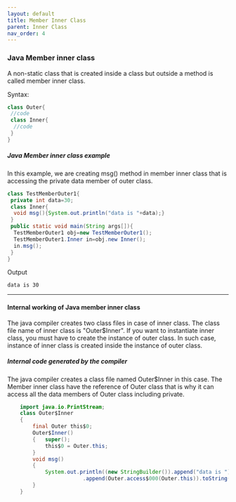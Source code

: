 ```yaml
---
layout: default
title: Member Inner Class
parent: Inner Class
nav_order: 4
---
```

### Java Member inner class

A non-static class that is created inside a class but outside a method is called member inner class.

Syntax:

```java
class Outer{  
 //code  
 class Inner{  
  //code  
 }  
} 
```

##### Java Member inner class example

In this example, we are creating msg() method in member inner class that is accessing the private data member of outer class.

```java
class TestMemberOuter1{  
 private int data=30;  
 class Inner{  
  void msg(){System.out.println("data is "+data);}  
 }  
 public static void main(String args[]){  
  TestMemberOuter1 obj=new TestMemberOuter1();  
  TestMemberOuter1.Inner in=obj.new Inner();  
  in.msg();  
 }  
} 
```
Output
```
data is 30
```
----------

#### Internal working of Java member inner class

The java compiler creates two class files in case of inner class. The class file name of inner class is "Outer$Inner". If you want to instantiate inner class, you must have to create the instance of outer class. In such case, instance of inner class is created inside the instance of outer class.

##### Internal code generated by the compiler

The java compiler creates a class file named Outer$Inner in this case. The Member inner class have the reference of Outer class that is why it can access all the data members of Outer class including private.

```java
    import java.io.PrintStream;  
    class Outer$Inner  
    {  
        final Outer this$0;  
        Outer$Inner()  
        {   super();  
            this$0 = Outer.this;  
        }  
        void msg()  
        {  
            System.out.println((new StringBuilder()).append("data is ")  
                        .append(Outer.access$000(Outer.this)).toString());  
        }  
    }  
```

